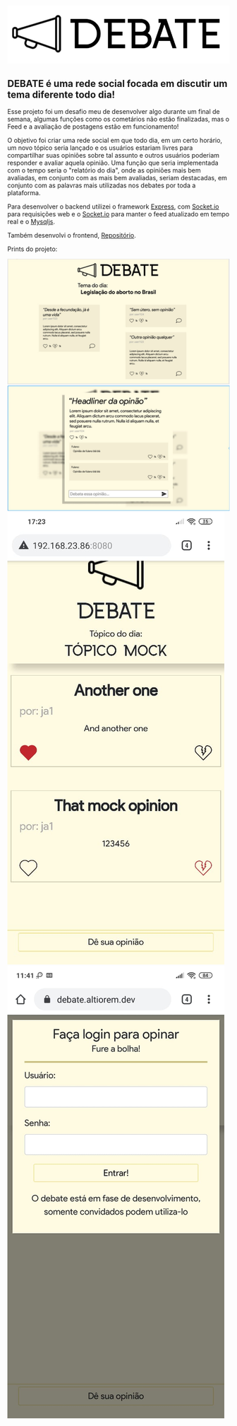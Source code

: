 ![logo](./debate_logo.png)

## DEBATE é uma rede social focada em discutir um tema diferente todo dia!

Esse projeto foi um desafio meu de desenvolver algo durante um final de semana, algumas funções como os cometários não estão finalizadas, mas o Feed e a avaliação de postagens estão em funcionamento!

O objetivo foi criar uma rede social em que todo dia, em um certo horário, um novo tópico seria lançado e os usuários estariam livres para compartilhar suas opiniões sobre tal assunto e outros usuários poderiam responder e avaliar aquela opinião.
Uma função que seria implementada com o tempo seria o "relatório do dia", onde as opiniões mais bem avaliadas, em conjunto com as mais bem avaliadas, seriam destacadas, em conjunto com as palavras mais utilizadas nos debates por toda a plataforma.

Para desenvolver o backend utilizei o framework [Express](https://github.com/expressjs/express), com [Socket.io](https://github.com/axios/axios) para requisições web e o [Socket.io](https://github.com/socketio/socket.io) para manter o feed atualizado em tempo real e o [Mysqljs](https://github.com/mysqljs/mysql).

Também desenvolvi o frontend, [Repositório](https://github.com/JA1D3V/debate-frontend).

Prints do projeto:

![desk-1](./debate_desk_1.jpeg)
![desk-2](./debate_desk_2.jpeg)
![mob-1](./debate_mob_1.jpeg)
![mob-2](./debate_mob_2.jpeg)
